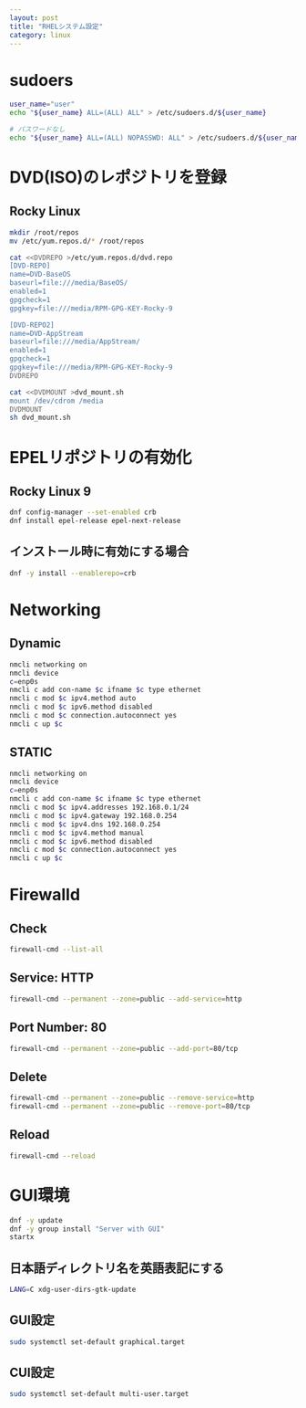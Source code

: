 ```yaml
---
layout: post
title: "RHELシステム設定"
category: linux
---
```


# sudoers

```sh
user_name="user"
echo "${user_name} ALL=(ALL) ALL" > /etc/sudoers.d/${user_name}
```

```sh
# パスワードなし
echo "${user_name} ALL=(ALL) NOPASSWD: ALL" > /etc/sudoers.d/${user_name}
```

# DVD(ISO)のレポジトリを登録

## Rocky Linux

```sh
mkdir /root/repos
mv /etc/yum.repos.d/* /root/repos

cat <<DVDREPO >/etc/yum.repos.d/dvd.repo
[DVD-REPO]
name=DVD-BaseOS
baseurl=file:///media/BaseOS/
enabled=1
gpgcheck=1
gpgkey=file:///media/RPM-GPG-KEY-Rocky-9

[DVD-REPO2]
name=DVD-AppStream
baseurl=file:///media/AppStream/
enabled=1
gpgcheck=1
gpgkey=file:///media/RPM-GPG-KEY-Rocky-9
DVDREPO

cat <<DVDMOUNT >dvd_mount.sh
mount /dev/cdrom /media
DVDMOUNT
sh dvd_mount.sh
```

# EPELリポジトリの有効化

## Rocky Linux 9

```sh
dnf config-manager --set-enabled crb
dnf install epel-release epel-next-release
```

## インストール時に有効にする場合

```sh
dnf -y install --enablerepo=crb 
```

# Networking

## Dynamic

```sh
nmcli networking on
nmcli device
c=enp0s
nmcli c add con-name $c ifname $c type ethernet
nmcli c mod $c ipv4.method auto
nmcli c mod $c ipv6.method disabled
nmcli c mod $c connection.autoconnect yes
nmcli c up $c
```

## STATIC

```sh
nmcli networking on
nmcli device
c=enp0s
nmcli c add con-name $c ifname $c type ethernet
nmcli c mod $c ipv4.addresses 192.168.0.1/24
nmcli c mod $c ipv4.gateway 192.168.0.254
nmcli c mod $c ipv4.dns 192.168.0.254
nmcli c mod $c ipv4.method manual
nmcli c mod $c ipv6.method disabled
nmcli c mod $c connection.autoconnect yes
nmcli c up $c
```

# Firewalld

## Check

```sh
firewall-cmd --list-all
```

## Service: HTTP

```sh
firewall-cmd --permanent --zone=public --add-service=http
```

## Port Number: 80

```sh
firewall-cmd --permanent --zone=public --add-port=80/tcp
```

## Delete

```sh
firewall-cmd --permanent --zone=public --remove-service=http
firewall-cmd --permanent --zone=public --remove-port=80/tcp
```

## Reload

```sh
firewall-cmd --reload
```

# GUI環境

```sh
dnf -y update
dnf -y group install "Server with GUI"
startx
```

## 日本語ディレクトリ名を英語表記にする

```sh
LANG=C xdg-user-dirs-gtk-update
```

## GUI設定

```sh
sudo systemctl set-default graphical.target
```

## CUI設定

```sh
sudo systemctl set-default multi-user.target
```
